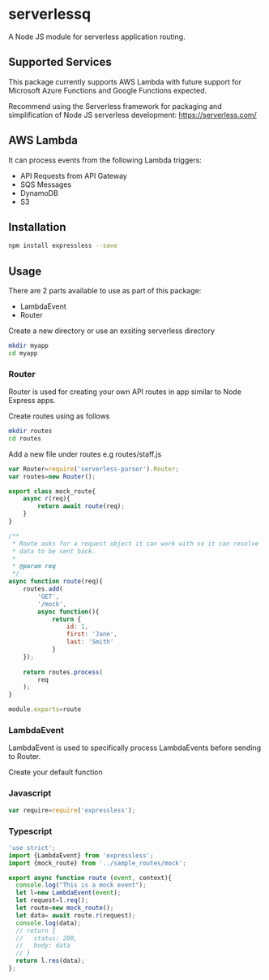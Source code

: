 # serverlessq
A Node JS module for serverless application routing.

## Supported Services  
This package currently supports AWS Lambda with future support for Microsoft Azure Functions and Google Functions expected.

Recommend using the Serverless framework for packaging and simplification of Node JS serverless development:
https://serverless.com/

## AWS Lambda
It can process events from the following Lambda triggers:
* API Requests from API Gateway
* SQS Messages
* DynamoDB
* S3

## Installation
```sh
npm install expressless --save
```

## Usage
There are 2 parts available to use as part of this package:
* LambdaEvent
* Router

Create a new directory or use an exsiting serverless directory
```sh
mkdir myapp
cd myapp
```

### Router
Router is used for creating your own API routes in app similar to Node Express apps.

Create routes using as follows

```sh
mkdir routes
cd routes
```

Add a new file under routes
e.g routes/staff.js
```javascript
var Router=require('serverless-parser').Router;
var routes=new Router();

export class mock_route{
    async r(req){
        return await route(req);
    }
}

/**
 * Route asks for a request object it can work with so it can resolve
 * data to be sent back.
 * 
 * @param req 
 */
async function route(req){
    routes.add(
        'GET', 
        '/mock', 
        async function(){
            return {
                id: 1,
                first: 'Jane',
                last: 'Smith'
            }
    });
    
    return routes.process(
        req
    );
}

module.exports=route

```

### LambdaEvent
LambdaEvent is used to specifically process LambdaEvents before sending to Router.

Create your default function 

### Javascript

```javascript
var require=require('expressless');

```

### Typescript

```typescript
'use strict';
import {LambdaEvent} from 'expressless';
import {mock_route} from '../sample_routes/mock';

export async function route (event, context){
  console.log("This is a mock event");
  let l=new LambdaEvent(event);
  let request=l.req();
  let route=new mock_route();
  let data= await route.r(request);
  console.log(data);
  // return {
  //   status: 200,
  //   body: data
  // }
  return l.res(data);
};

```